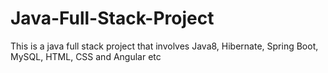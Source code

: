 # Java-Full-Stack-Project
This is a java full stack project that involves Java8, Hibernate, Spring Boot, MySQL, HTML, CSS and Angular etc
